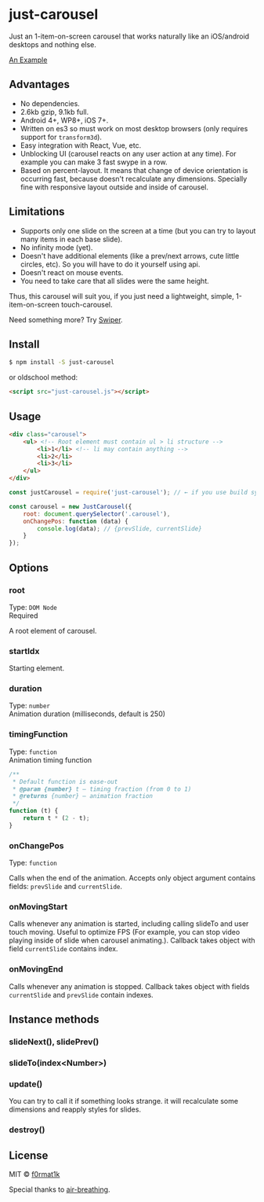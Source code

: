 # just-carousel

Just an 1-item-on-screen carousel that works naturally like an iOS/android desktops and nothing else.

[An Example](https://promo.github.io/just-carousel/demo/index.html)

## Advantages

* No dependencies.  
* 2.6kb gzip, 9.1kb full.  
* Android 4+, WP8+, iOS 7+.  
* Written on es3 so must work on most desktop browsers (only requires support for `transform3d`).  
* Easy integration with React, Vue, etc.
* Unblocking UI (carousel reacts on any user action at any time). For example you can make 3 fast swype in a row.
* Based on percent-layout. It means that change of device orientation is occurring fast, because doesn't recalculate any
dimensions. Specially fine with responsive layout outside and inside of carousel. 

## Limitations
* Supports only one slide on the screen at a time (but you can try to layout many items in each base slide).  
* No infinity mode (yet).  
* Doesn't have additional elements (like a prev/next arrows, cute little circles, etc). So you will have to do it
yourself using api.  
* Doesn't react on mouse events.  
* You need to take care that all slides were the same height.  

Thus, this carousel will suit you, if you just need a lightweight, simple, 1-item-on-screen touch-carousel.  

Need something more? Try [Swiper](https://github.com/nolimits4web/Swiper).

## Install

```bash
$ npm install -S just-carousel
```

or oldschool method:

```html
<script src="just-carousel.js"></script>
```

## Usage
```html
<div class="carousel">
	<ul> <!-- Root element must contain ul > li structure -->
		<li>1</li> <!-- li may contain anything -->
		<li>2</li>
		<li>3</li>
	</ul>
</div>
```

```js
const justCarousel = require('just-carousel'); // ← if you use build system

const carousel = new JustCarousel({
	root: document.querySelector('.carousel'),
	onChangePos: function (data) {
		console.log(data); // {prevSlide, currentSlide}
	}
});
```

## Options

### root

Type: `DOM Node`  
Required

A root element of carousel.

### startIdx

Starting element.

### duration
Type: `number`  
Animation duration (milliseconds, default is 250)

### timingFunction
Type: `function`  
Animation timing function
```javascript
/**
 * Default function is ease-out
 * @param {number} t — timing fraction (from 0 to 1)
 * @returns {number} — animation fraction
 */
function (t) {
	return t * (2 - t);
}
```

### onChangePos

Type: `function`

Calls when the end of the animation. Accepts only object argument
contains fields: `prevSlide` and `currentSlide`.

### onMovingStart
Calls whenever any animation is started, including calling slideTo and user touch moving.
Useful to optimize FPS (For example, you can stop video playing inside of slide when carousel animating.).
Callback takes object with field `currentSlide` contains index.

### onMovingEnd
Calls whenever any animation is stopped. Callback takes object with fields `currentSlide` and `prevSlide`
contain indexes.

## Instance methods

### slideNext(), slidePrev()

### slideTo(index\<Number\>)

### update()

You can try to call it if something looks strange. it will recalculate some dimensions and reapply styles for slides.

### destroy()

## License

MIT © [f0rmat1k](https://github.com/f0rmat1k)  
  
Special thanks to [air-breathing](https://github.com/air-breathing).
